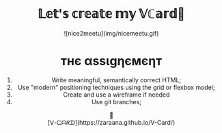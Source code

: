 
# <div align="center">  𝕃𝕖𝕥'𝕤 𝕔𝕣𝕖𝕒𝕥𝕖 𝕞𝕪 𝕍ℂ𝕒𝕣𝕕📇 

<div align="center"> ![nice2meetu](img/nicemeetu.gif)

# тнє αѕѕιgηємєηт

1. Write meaningful, semantically correct HTML;
2. Use "modern" positioning techniques using the grid or flexbox model;
3. Create and use a wireframe if needed
4. Use git branches;



 <div align="center"> 👀

 <div align="center"> [ᐯ-ᙅᗩᖇᗪ](https://zaraana.github.io/V-Card/)
